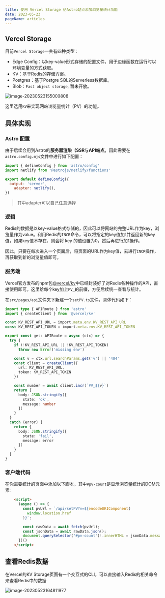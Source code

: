 ```yaml
---
title: 使用 Vercel Storage 给Astro站点添加浏览量统计功能
date: 2023-05-23
pageName: articles
---
```


## Vercel Storage

目前`Vercel Storage`一共有四种类型：

- Edge Config：以key-value形式存储的配置文件，用于边缘函数在运行时以环境变量的方式获取。
- KV：基于Redis的存储方案。
- Postgres：基于Postgre SQL的Serverless数据库。
- Blob：`Fast object storage`, 暂未开放。

![image-20230523155000808](https://cdn.jsdelivr.net/gh/yuyinws/static@master/2023/05/upgit_20230523_1684828200.png)

这里选用`KV`来实现网站浏览量统计（PV）的功能。



## 具体实现

### Astro 配置

由于后续会用到Astro的**服务器渲染（SSR**与**API端点**，因此需要在`astro.config.mjs`文件中进行如下配置：

```js
import { defineConfig } from 'astro/config'
import netlify from '@astrojs/netlify/functions'

export default defineConfig({
  output: 'server',
  	adapter: netlify(),
})
```

> 其中adapter可以自己任意选择

### 逻辑

Redis的数据是以key-value格式存储的，因此可以将网站的完整URL作为key，浏览量作为value。利用Redis的`INCR`命令，可以将指定的key值加1并返回新的key值，如果key值不存在，则会将 key 的值设置为0，然后再进行加1操作。

因此，只要在每次进入一个页面后，将页面的URL作为key值，去进行`INCR`操作，再获取到新的浏览量值即可。

### 服务端

Vercel官方发布的npm包[@vercel/kv](https://vercel.com/docs/storage/vercel-kv/kv-reference)中已经封装好了对Redis各种操作的API，直接使用即可。这里给每个key加上`PV_`的前缀，方便后续统一查看与统计。

在`src/pages/api`文件夹下新建一个`setPV.ts`文件，具体代码如下：

```ts
import type { APIRoute } from 'astro'
import { createClient } from '@vercel/kv'

const KV_REST_API_URL = import.meta.env.KV_REST_API_URL
const KV_REST_API_TOKEN = import.meta.env.KV_REST_API_TOKEN

export const get: APIRoute = async (ctx) => {
  try {
    if (!KV_REST_API_URL || !KV_REST_API_TOKEN)
      throw new Error('missing env')

    const v = ctx.url.searchParams.get('v') || '404'
    const client = createClient({
      url: KV_REST_API_URL,
      token: KV_REST_API_TOKEN
    })

    const number = await client.incr(`PV_${v}`)
    return {
      body: JSON.stringify({
        state: 'ok',
        message: number
      })
    }
  }
  catch (error) {
    return {
      body: JSON.stringify({
        state: 'fail',
        message: error
      })
    }
  }
}
```

### 客户端代码

在你需要统计的页面中添加以下脚本，其中`#pv-count`是显示浏览量统计的DOM元素:

```html
    <script>
      (async () => {
        const pvUrl = `/api/setPV?v=${encodeURIComponent(
          window.location.href
        )}`;

        const rawData = await fetch(pvUrl);
        const jsonData = await rawData.json();
        document.querySelector('#pv-count')!.innerHTML = jsonData.message + ' views'
      })()
    </script>
```

## 查看Redis数据

在Vercel的KV Storage页面有一个交互式的CLI，可以直接输入Redis的相关命令来查看Redis中的数据

![image-20230523164811977](https://cdn.jsdelivr.net/gh/yuyinws/static@master/2023/05/upgit_20230523_1684831692.png)
